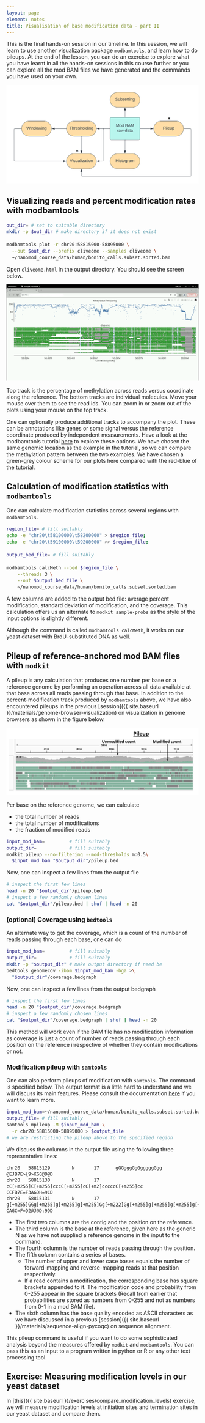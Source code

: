 ```yaml
---
layout: page
element: notes
title: Visualisation of base modification data - part II
---
```


This is the final hands-on session in our timeline.
In this session, we will learn to use another visualization package `modbamtools`,
and learn how to do pileups.
At the end of the lesson, you can do an exercise to explore what you have learnt
in all the hands-on sessions in this course further or you can explore all the mod BAM
files we have generated and the commands you have used on your own.

![Visualizations with mod BAM](manipulate_mod_bam_visualize_II.png)

## Visualizing reads and percent modification rates with modbamtools 

```bash
out_dir= # set to suitable directory
mkdir -p $out_dir # make directory if it does not exist

modbamtools plot -r chr20:58815000-58895000 \
  --out $out_dir --prefix cliveome --samples cliveome \
  ~/nanomod_course_data/human/bonito_calls.subset.sorted.bam
```

Open `cliveome.html` in the output directory.
You should see the screen below.

![Output modBAMtools](modbamtools_screenshot.png)

Top track is the percentage of methylation across reads versus coordinate
along the reference. The bottom tracks are individual molecules.
Move your mouse over them to see the read ids.
You can zoom in or zoom out of the plots using your mouse
on the top track.

One can optionally produce additional tracks to accompany the plot.
These can be annotations like genes or some signal versus the reference
coordinate produced by independent measurements.
Have a look at the modbamtools tutorial
[here](https://rrazaghi.github.io/modbamtools/tutorial/) to explore these options.
We have chosen the same genomic location as the example in the tutorial, so
we can compare the methylation pattern between the two examples.
We have chosen a green-grey colour scheme for our plots here compared
with the red-blue of the tutorial.

## Calculation of modification statistics with `modbamtools`

One can calculate modification statistics across several regions with `modbamtools`.

```bash
region_file= # fill suitably
echo -e "chr20\t58100000\t58200000" > $region_file;   
echo -e "chr20\t59100000\t59200000" >> $region_file;

output_bed_file= # fill suitably

modbamtools calcMeth --bed $region_file \
    --threads 3 \
    --out $output_bed_file \
    ~/nanomod_course_data/human/bonito_calls.subset.sorted.bam
```

A few columns are added to the output bed file: average percent modification,
standard deviation of modification, and the coverage.
This calculation offers us an alternate to `modkit sample-probs` as
the style of the input options is slightly different.

Although the command is called `modbamtools calcMeth`, it works
on our yeast dataset with BrdU-substituted DNA as well.

## Pileup of reference-anchored mod BAM files with `modkit`

A pileup is any calculation that produces one number per base on a reference
genome by performing an operation across all data available at that base
across all reads passing through that base.
In addition to the percent-modification track produced by `modbamtools`
above, we have also encountered pileups in the previous
[session]({{ site.baseurl }}/materials/genome-browser-visualization)
on visualization in genome browsers as shown in the figure below.

![IGV view with pileup annotation](igv_overall_view_with_pileup_annotated.png)

Per base on the reference genome, we can calculate
- the total number of reads
- the total number of modifications
- the fraction of modified reads

```bash
input_mod_bam=         # fill suitably
output_dir=            # fill suitably
modkit pileup --no-filtering --mod-thresholds m:0.5\
  $input_mod_bam "$output_dir"/pileup.bed
```

Now, one can inspect a few lines from the output file

```bash
# inspect the first few lines
head -n 20 "$output_dir"/pileup.bed
# inspect a few randomly chosen lines
cat "$output_dir"/pileup.bed | shuf | head -n 20
```

### (optional) Coverage using `bedtools`

An alternate way to get the coverage,
which is a count of the number of reads passing
through each base, one can do

```bash
input_mod_bam=         # fill suitably
output_dir=            # fill suitably
mkdir -p "$output_dir" # make output directory if need be
bedtools genomecov -ibam $input_mod_bam -bga >\
  "$output_dir"/coverage.bedgraph
```

Now, one can inspect a few lines from the output bedgraph

```bash
# inspect the first few lines
head -n 20 "$output_dir"/coverage.bedgraph
# inspect a few randomly chosen lines
cat "$output_dir"/coverage.bedgraph | shuf | head -n 20
```

This method will work even if the BAM file has no modification
information as coverage is just a count of number of reads
passing through each position on the reference irrespective
of whether they contain modifications or not.

### Modification pileup with `samtools`

One can also perform pileups of modification with `samtools`.
The command is specified below.
The output format is a little hard to understand and we will discuss its main features.
Please consult the documentation [here](https://www.htslib.org/doc/samtools-mpileup.html)
if you want to learn more.

```bash
input_mod_bam=~/nanomod_course_data/human/bonito_calls.subset.sorted.bam
output_file= # fill suitably
samtools mpileup -M $input_mod_bam \
  -r chr20:58815000-58895000 > $output_file
# we are restricting the pileup above to the specified region
```

We discuss the columns in the output file using the following three representative lines:

```text
chr20   58815129        N       17      gGGgggGgGgggggGgg       @EJB7E>{9>KGC@9@D
chr20   58815130        N       17      cC[+m255]C[+m255]cccC[+m255]cC[+m2]cccccC[+m255]cc      CCFB7E=F3AGDH=9CD
chr20   58815131        N       17      g[+m255]GGg[+m255]g[+m255]g[+m255]Gg[+m222]Gg[+m255]g[+m255]g[+m255]g[+m255]g[+m255]Gg[+m255]g[+m255]   CAGC=F=D2@J@D:9DD
```

- The first two columns are the contig and the position on the reference.
- The third column is the base at the reference, given here as the
  generic N as we have not supplied a reference genome in the input to the command.
- The fourth column is the number of reads passing through the position.
- The fifth column contains a series of bases.
  - The number of upper and lower case bases equals the number of
    forward-mapping and reverse-mapping reads at that position respectively.
  - If a read contains a modification, the corresponding base has square brackets
    appended to it. The modification code and probability from 0-255 appear
    in the square brackets (Recall from earlier that probabilities are stored
    as numbers from 0-255 and not as numbers from 0-1 in a mod BAM file).
- The sixth column has the base quality encoded as ASCII characters as we have
  discussed in a previous [session]({{ site.baseurl }}/materials/sequence-align-pycoqc)
  on sequence alignment.

This pileup command is useful if you want to do some sophisticated analysis
beyond the measures offered by `modkit` and `modbamtools`.
You can pass this as an input to a program written in python or R or any other
text processing tool.

## Exercise: Measuring modification levels in our yeast dataset

In [this]({{ site.baseurl }}/exercises/compare_modification_levels) exercise,
we will measure modification levels at initiation sites and termination sites
in our yeast dataset and compare them.